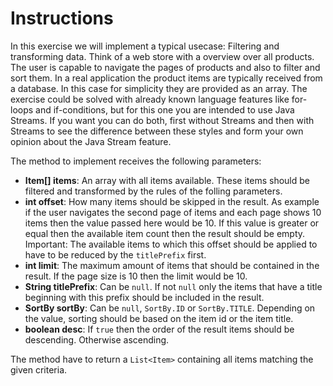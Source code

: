 # Instructions

In this exercise we will implement a typical usecase: Filtering and transforming data. Think of a web store with a overview over all products. The user is capable to navigate the pages of products and also to filter and sort them. In a real application the product items are typically received from a database. In this case for simplicity they are provided as an array. The exercise could be solved with already known language features like for-loops and if-conditions, but for this one you are intended to use Java Streams. If you want you can do both, first without Streams and then with Streams to see the difference between these styles and form your own opinion about the Java Stream feature.

The method to implement receives the following parameters:

* **Item[] items**: An array with all items available. These items should be filtered and transformed by the rules of the folling parameters.
* **int offset**: How many items should be skipped in the result. As example if the user navigates the second page of items and each page shows 10 items then the value passed here would be 10. If this value is greater or equal then the available item count then the result should be empty. Important: The available items to which this offset should be applied to have to be reduced by the `titlePrefix` first.
* **int limit**: The maximum amount of items that should be contained in the result. If the page size is 10 then the limit would be 10.
* **String titlePrefix**: Can be `null`. If not `null` only the items that have a title beginning with this prefix should be included in the result.
* **SortBy sortBy**: Can be `null`, `SortBy.ID` or `SortBy.TITLE`. Depending on the value, sorting should be based on the item id or the item title.
* **boolean desc**: If `true` then the order of the result items should be descending. Otherwise ascending.

The method have to return a `List<Item>` containing all items matching the given criteria.

